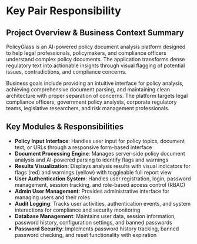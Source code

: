 # Key Pair Responsibility

## Project Overview & Business Context Summary
PolicyGlass is an AI-powered policy document analysis platform designed to help legal professionals, policymakers, and compliance officers understand complex policy documents. The application transforms dense regulatory text into actionable insights through visual flagging of potential issues, contradictions, and compliance concerns.

Business goals include providing an intuitive interface for policy analysis, achieving comprehensive document parsing, and maintaining clean architecture with proper separation of concerns. The platform targets legal compliance officers, government policy analysts, corporate regulatory teams, legislative researchers, and risk management professionals.

## Key Modules & Responsibilities
- **Policy Input Interface**: Handles user input for policy topics, document text, or URLs through a responsive form-based interface
- **Document Processing Engine**: Manages server-side policy document analysis and AI-powered parsing to identify flags and warnings
- **Results Visualization**: Displays analysis results with visual indicators for flags (red) and warnings (yellow) with toggleable full report view
- **User Authentication System**: Handles user registration, login, password management, session tracking, and role-based access control (RBAC)
- **Admin User Management**: Provides administrative interface for managing users and their roles
- **Audit Logging**: Tracks user activities, authentication events, and system interactions for compliance and security monitoring
- **Database Management**: Maintains user data, session information, password history, configuration settings, and banned passwords
- **Password Security**: Implements password history tracking, banned password checking, and reset functionality with expiration
